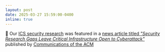 ```yaml
---
layout: post
date: 2025-03-27 15:59:00-0400
inline: true
---
```


:newspaper: Our <a href="https://www.usenix.org/conference/usenixsecurity24/presentation/lopez-morales" target="_blank">ICS security research</a> was featured in a <a href="https://cacm.acm.org/news/security-research-gaps-leave-critical-infrastructure-open-to-cyberattack/" target="_blank">news article titled <i>"Security Research Gaps Leave Critical Infrastructure Open to Cyberattack"</i></a> published by <a href="https://cacm.acm.org/about-us/" target="_blank">Communications of the ACM</a>